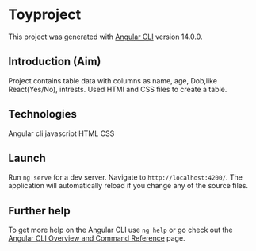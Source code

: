 # Toyproject

This project was generated with [Angular CLI](https://github.com/angular/angular-cli) version 14.0.0.

## Introduction (Aim)
 Project contains table data with columns as name, age, Dob,like React(Yes/No), intrests. 
 Used HTMl and CSS files to create a table.

## Technologies
Angular cli
javascript
HTML
CSS

## Launch

Run `ng serve` for a dev server. Navigate to `http://localhost:4200/`. The application will automatically reload if you change any of the source files.

## Further help

To get more help on the Angular CLI use `ng help` or go check out the [Angular CLI Overview and Command Reference](https://angular.io/cli) page.
